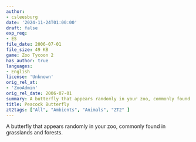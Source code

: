 ```yaml
---
author:
- csleesburg
date: '2024-11-24T01:00:00'
draft: false
exp_req:
- ES
file_date: 2006-07-01
file_size: 49 KB
game: Zoo Tycoon 2
has_author: true
languages:
- English
license: 'Unknown'
orig_rel_at:
- 'ZooAdmin'
orig_rel_date: 2006-07-01
summary: A butterfly that appears randomly in your zoo, commonly found in grasslands and forests.
title: Peacock Butterfly
zt2tags: ["All", "Ambients", "Animals", "ZT2" ]
---
```

A butterfly that appears randomly in your zoo, commonly found in grasslands and forests.
